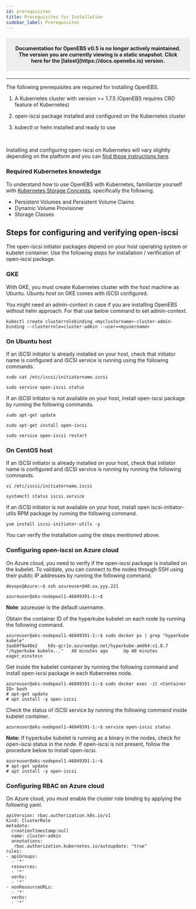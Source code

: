 ```yaml
---
id: prerequisites
title: Prerequisites for Installation
sidebar_label: Prerequisites
---
```


<center><p style="padding: 20px; margin: 20px 0; border-radius: 3px; background-color: #eeeeee;"><strong>
  Documentation for OpenEBS v0.5 is no longer actively maintained. The version you are currently viewing is a static snapshot. Click here for the [latest](https://docs.openebs.io) version.
</strong></p></center>

------

The following prerequisites are required for installing OpenEBS.

1. A Kubernetes cluster with version >= 1.7.5 (OpenEBS requires CRD feature of Kubernetes)

2. open-iscsi package installed and configured on the Kubernetes cluster

3. kubectl or helm installed and ready to use

   ​


Installing and configuring open-iscsi on Kubernetes will vary slightly depending on the platform and you can [find those instructions here](#iSCSIConfig). 



### Required Kubernetes knowledge

To understand how to use OpenEBS with Kubernetes, familiarize yourself with [Kubernetes Storage Concepts](https://kubernetes.io/docs/concepts/storage/persistent-volumes/), specifically the following.

- Persistent Volumes and Persistent Volume Claims
- Dynamic Volume Provisioner
- Storage Classes



<a name="iSCSIConfig"></a>

## Steps for configuring and verifying open-iscsi 

The open-iscsi initiator packages depend on your host operating system or kubelet container. Use the following steps for installation / verification of open-iscsi package.

### GKE

With GKE, you must create Kubernetes cluster with the host machine as Ubuntu.  Ubuntu host on GKE comes with iSCSI configured. 

You might need an admin-context in case if you are installing OpenEBS without helm approach. For that use below command to set admin-context.

```
kubectl create clusterrolebinding <myclustername>-cluster-admin-binding --clusterrole=cluster-admin --user=<myusername>
```



### On Ubuntu host

If an iSCSI initiator is already installed on your host, check that initiator name is configured and iSCSI service is running using the following commands.

```
sudo cat /etc/iscsi/initiatorname.iscsi
```

```
sudo service open-iscsi status
```

If an iSCSI initiator is not available on your host, install open-iscsi package by running the following commands. 

```
sudo apt-get update
```

```
sudo apt-get install open-iscsi
```

```
sudo service open-iscsi restart
```



### On CentOS host

If an iSCSI initiator is already installed on your host, check that initiator name is configured and iSCSI service is running by running the following commands.

```
vi /etc/iscsi/initiatorname.iscsi
```

```
systemctl status iscsi.service
```

If an iSCSI initiator is not available on your host, install open iscsi-initiator-utils RPM package by running the following command. 

```
yum install iscsi-initiator-utils -y
```

You can verify the installation using the steps mentioned above. 

<a name="Azure"></a>

### Configuring open-iscsi on Azure cloud

On Azure cloud, you need to verify if the open-iscsi package is installed on the kubelet. To validate, you can connect to the nodes through SSH using their public IP addresses by running the following command.

```
devops@Azure:~$ ssh azureuser@40.xx.yyy.221

azureuser@aks-nodepool1-46849391-1:~$
```

 **Note**: azureuser is the default username.

Obtain the container ID of the hyperkube kubelet on each node by running the following command.

```
azureuser@aks-nodepool1-46849391-1:~$ sudo docker ps | grep "hyperkube kubele" 
3aab0f9a48e2    k8s-gcrio.azureedge.net/hyperkube-amd64:v1.8.7   "/hyperkube kubele..."   48 minutes ago      Up 48 minutes                           eager_einstein
```

Get inside the kubelet container by running the following command and install open-iscsi package in each Kubernetes node.

```
azureuser@aks-nodepool1-46849391-1:~$ sudo docker exec -it <Container ID> bash
# apt-get update
# apt install -y open-iscsi
```

Check the status of iSCSI service by running the following command inside kubelet container.

```
azureuser@aks-nodepool1-46849391-1:~$ service open-iscsi status
```

**Note:** If hyperkube kubelet is running as a binary in the nodes, check for open-iscsi status in the node. If
open-iscsi is not present, follow the procedure below to install open-iscsi.

```
azureuser@aks-nodepool1-46849391-1:~$ 
# apt-get update
# apt install -y open-iscsi
```

### Configuring RBAC on Azure cloud

On Azure cloud, you must enable the cluster role binding by applying the following yaml.

```
apiVersion: rbac.authorization.k8s.io/v1
kind: ClusterRole
metadata:
  creationTimestamp:null
  name: cluster-admin
  annotations:
   rbac.authorization.kubernetes.io/autoupdate: "true"
rules:
- apiGroups:
  - '*'
  resources:
  - '*'
  verbs:
  - '*'
- nonResourceURLs:
  - '*'
  verbs:
  - '*'
```



<!-- Hotjar Tracking Code for https://docs.openebs.io -->
<script>
   (function(h,o,t,j,a,r){
       h.hj=h.hj||function(){(h.hj.q=h.hj.q||[]).push(arguments)};
       h._hjSettings={hjid:785693,hjsv:6};
       a=o.getElementsByTagName('head')[0];
       r=o.createElement('script');r.async=1;
       r.src=t+h._hjSettings.hjid+j+h._hjSettings.hjsv;
       a.appendChild(r);
   })(window,document,'https://static.hotjar.com/c/hotjar-','.js?sv=');
</script>
